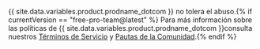 {{ site.data.variables.product.prodname_dotcom }} no tolera el abuso.{% if currentVersion == "free-pro-team@latest" %} Para más información sobre las políticas de {{ site.data.variables.product.prodname_dotcom }}consulta nuestros [Términos de Servicio](/articles/github-terms-of-service) y [Pautas de la Comunidad](/articles/github-community-guidelines).{% endif %}
